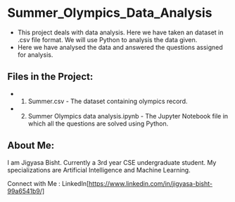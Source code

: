 # Summer_Olympics_Data_Analysis    
     
 - This project deals with data analysis. Here we have taken an dataset in .csv file format. We will use Python to analysis the data given.     
 - Here we have analysed the data and answered the questions assigned for analysis.   

## Files in the Project:    
 - 1. Summer.csv - The dataset containing olympics record.     
 - 2. Summer Olympics data analysis.ipynb - The Jupyter Notebook file in which all the questions are solved using Python.    
        
## About Me:
I am Jigyasa Bisht. Currently a 3rd year CSE undergraduate student. My specializations are Artificial Intelligence and Machine Learning.    
         
Connect with Me : LinkedIn[https://www.linkedin.com/in/jigyasa-bisht-99a6541b9/]
